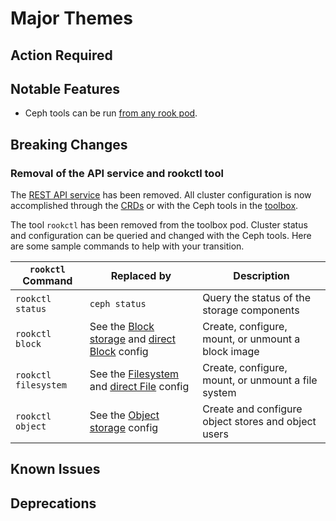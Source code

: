 # Major Themes

## Action Required

## Notable Features
- Ceph tools can be run [from any rook pod](Documentation/common-issues.md#ceph-tools).

## Breaking Changes

### Removal of the API service and rookctl tool
The [REST API service](https://github.com/rook/rook/issues/1122) has been removed. All cluster configuration is now accomplished through the 
[CRDs](https://rook.io/docs/rook/master/crds.html) or with the Ceph tools in the [toolbox](https://rook.io/docs/rook/master/toolbox.html). 

The tool `rookctl` has been removed from the toolbox pod. Cluster status and configuration can be queried and changed with the Ceph tools. 
Here are some sample commands to help with your transition.

 `rookctl` Command | Replaced by | Description
 --- | --- | --- 
`rookctl status` | `ceph status` | Query the status of the storage components
`rookctl block` | See the [Block storage](Documentation/block.md) and [direct Block](Documentation/direct-tools.md#block-storage-tools) config | Create, configure, mount, or unmount a block image
`rookctl filesystem` | See the [Filesystem](Documentation/filesystem.md) and [direct File](Documentation/direct-tools.md#shared-filesystem-tools) config | Create, configure, mount, or unmount a file system
`rookctl object` | See the [Object storage](Documentation/object.md) config | Create and configure object stores and object users

## Known Issues

## Deprecations
